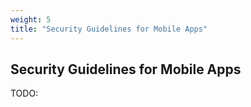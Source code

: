 ```yaml
---
weight: 5
title: "Security Guidelines for Mobile Apps"
---
```


## Security Guidelines for Mobile Apps


TODO: